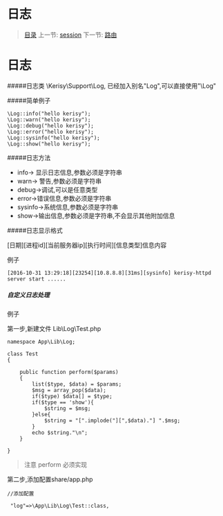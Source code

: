 #  日志

   > [目录](<index.md>)
   > 上一节: [session](2.9.md)
   > 下一节: [路由](3.1.md)


   日志
========
#####日志类 \Kerisy\Support\Log, 已经加入别名"Log",可以直接使用"\Log"

#####简单例子

```
\Log::info("hello kerisy");
\Log::warn("hello kerisy");
\Log::debug("hello kerisy");
\Log::error("hello kerisy");
\Log::sysinfo("hello kerisy");
\Log::show("hello kerisy");
```

#####日志方法

- info-> 显示日志信息,参数必须是字符串
- warn-> 警告,参数必须是字符串
- debug->调试,可以是任意类型
- error->错误信息,参数必须是字符串
- sysinfo->系统信息,参数必须是字符串
- show->输出信息,参数必须是字符串,不会显示其他附加信息

#####日志显示格式

[日期][进程id][当前服务器ip][执行时间][信息类型]信息内容

例子

```
[2016-10-31 13:29:18][23254][10.8.8.8][31ms][sysinfo] kerisy-httpd server start ......
```
##### 自定义日志处理

例子

第一步,新建文件 Lib\Log\Test.php

```
namespace App\Lib\Log;

class Test
{

    public function perform($params)
    {
        list($type, $data) = $params;
        $msg = array_pop($data);
        if($type) $data[] = $type;
        if($type == 'show'){
            $string = $msg;
        }else{
            $string = "[".implode("][",$data)."] ".$msg;
        }
        echo $string."\n";
    }

}

```

> 注意 perform 必须实现

第二步,添加配置share/app.php

```
//添加配置

 "log"=>\App\Lib\Log\Test::class,

```
